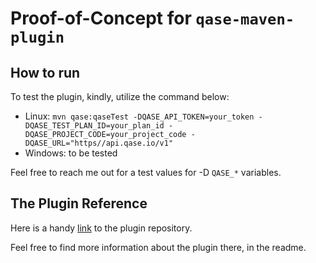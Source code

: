 # Proof-of-Concept for `qase-maven-plugin`

## How to run

To test the plugin, kindly, utilize the command below:

* Linux: `mvn qase:qaseTest -DQASE_API_TOKEN=your_token -DQASE_TEST_PLAN_ID=your_plan_id -DQASE_PROJECT_CODE=your_project_code -DQASE_URL="https//api.qase.io/v1"`
* Windows: to be tested

Feel free to reach me out for a test values for -D `QASE_*` variables.

## The Plugin Reference

Here is a handy [link](https://github.com/mbirintsev/qase-java/tree/feature/create-run-from-test-plan/qase-maven-plugin) to the plugin repository.

Feel free to find more information about the plugin there, in the readme.

